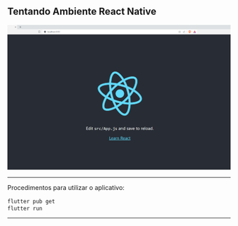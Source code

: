 ## Tentando Ambiente React Native

![image](microatividade1.png)

<hr>

Procedimentos para utilizar o aplicativo:

```
flutter pub get
flutter run

```
<hr>

